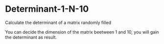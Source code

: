 # Determinant-1-N-10
Calculate the determinant of a matrix randomly filled

You can decide the dimension of the matrix beetween 1 and 10, you will gain the determinant as result.

